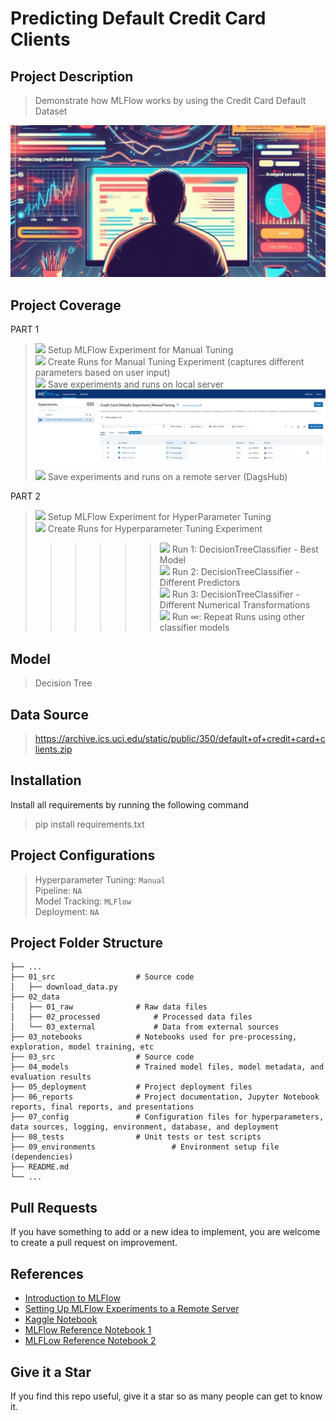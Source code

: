 # Predicting Default Credit Card Clients

## Project Description
> Demonstrate how MLFlow works by using the Credit Card Default Dataset

![Image Alt Text](10_images/cover.jpg)

## Project Coverage

PART 1
> ![](https://geps.dev/progress/100) Setup MLFlow Experiment for Manual Tuning <br>
> ![](https://geps.dev/progress/100) Create Runs for Manual Tuning Experiment (captures different parameters based on user input) <br>
> ![](https://geps.dev/progress/100) Save experiments and runs on local server <br>
![Image Alt Text](10_images/mlflowui_manual_exp.png) <br>
> ![](https://geps.dev/progress/0) Save experiments and runs on a remote server (DagsHub) <br>

PART 2
> ![](https://geps.dev/progress/0) Setup MLFlow Experiment for HyperParameter Tuning <br>
> ![](https://geps.dev/progress/0) Create Runs for Hyperparameter Tuning Experiment <br>
>>>>>> ![](https://geps.dev/progress/0) Run 1: DecisionTreeClassifier - Best Model <br>
>>>>>> ![](https://geps.dev/progress/0) Run 2: DecisionTreeClassifier - Different Predictors <br>
>>>>>> ![](https://geps.dev/progress/0) Run 3: DecisionTreeClassifier - Different Numerical Transformations <br>
>>>>>> ![](https://geps.dev/progress/0) Run ∞: Repeat Runs using other classifier models <br>

## Model
> Decision Tree

## Data Source
> https://archive.ics.uci.edu/static/public/350/default+of+credit+card+clients.zip

## Installation
Install all requirements by running the following command

> pip install requirements.txt

## Project Configurations

> Hyperparameter Tuning: `Manual` <br>
> Pipeline: `NA` <br>
> Model Tracking: `MLFlow` <br>
> Deployment: `NA`

## Project Folder Structure
```text
├── ...
├── 01_src  				# Source code
│   ├── download_data.py
├── 02_data
│   ├── 01_raw  			# Raw data files
│   ├── 02_processed 			# Processed data files
│   └── 03_external  			# Data from external sources
├── 03_notebooks  			# Notebooks used for pre-processing, exploration, model training, etc 
├── 03_src  				# Source code
├── 04_models  				# Trained model files, model metadata, and evaluation results
├── 05_deployment  			# Project deployment files
├── 06_reports  			# Project documentation, Jupyter Notebook reports, final reports, and presentations
├── 07_config  				# Configuration files for hyperparameters, data sources, logging, environment, database, and deployment
├── 08_tests 				# Unit tests or test scripts
├── 09_environments 		        # Environment setup file (dependencies)
├── README.md
└── ...
```
## Pull Requests

If you have something to add or a new idea to implement, you are welcome to create a pull request on improvement.

## References
- [Introduction to MLFlow](https://youtu.be/ksYIVDue8ak?si=WkzthJ9yQWPYZ8Nw)
- [Setting Up MLFlow Experiments to a Remote Server](https://youtu.be/K9se7KQON5k?si=rcnz5SCuzGG4KhX1)
- [Kaggle Notebook](https://www.kaggle.com/code/satyamsss/credit-card-default-prediction-82-accurate)
- [MLFlow Reference Notebook 1](https://github.com/entbappy/MLflow-Basic-Demo/blob/main/example.py)
- [MLFLow Reference Notebook 2](https://github.com/TripathiAshutosh/mlflow/blob/main/MLflow%20Live%20Demo.ipynb)


## Give it a Star

If you find this repo useful, give it a star so as many people can get to know it.


